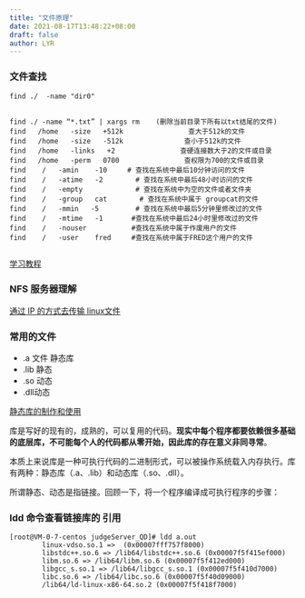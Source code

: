 ```yaml
---
title: "文件原理"
date: 2021-08-17T13:48:22+08:00
draft: false
author: LYR
---
```






###  文件查找



```shell
find ./  -name "dir0"


find ./ -name “*.txt” | xargs rm    (删除当前目录下所有以txt结尾的文件)    
find   /home   -size   +512k                查大于512k的文件
find   /home   -size   -512k               查小于512k的文件
find   /home   -links   +2                查硬连接数大于2的文件或目录
find   /home   -perm   0700                查权限为700的文件或目录
find    /   -amin    -10     # 查找在系统中最后10分钟访问的文件
find    /   -atime   -2        # 查找在系统中最后48小时访问的文件
find    /   -empty             # 查找在系统中为空的文件或者文件夹
find    /   -group   cat        # 查找在系统中属于 groupcat的文件
find    /   -mmin   -5         # 查找在系统中最后5分钟里修改过的文件
find    /   -mtime   -1       #查找在系统中最后24小时里修改过的文件
find    /   -nouser           #查找在系统中属于作废用户的文件
find    /   -user    fred     #查找在系统中属于FRED这个用户的文件
 
```

[学习教程](https://www.bilibili.com/video/BV1dt411f7TZ?p=22&spm_id_from=pageDriver)







###  NFS 服务器理解



[通过 IP 的方式去传输 linux文件](https://baike.baidu.com/item/%E7%BD%91%E7%BB%9C%E6%96%87%E4%BB%B6%E7%B3%BB%E7%BB%9F/9719420?fromtitle=NFS&fromid=812203&fr=aladdin)





###  常用的文件

- .a 文件 静态库
- .lib 静态
- .so 动态
- .dll动态





[静态库的制作和使用](https://www.bilibili.com/video/BV1dt411f7TZ?p=57)

库是写好的现有的，成熟的，可以复用的代码。**现实中每个程序都要依赖很多基础的底层库，不可能每个人的代码都从零开始，因此库的存在意义非同寻常**。

本质上来说库是一种可执行代码的二进制形式，可以被操作系统载入内存执行。库有两种：静态库（.a、.lib）和动态库（.so、.dll）。

所谓静态、动态是指链接。回顾一下，将一个程序编译成可执行程序的步骤：



###  ldd 命令查看链接库的 引用



```shell
[root@VM-0-7-centos judgeServer_QD]# ldd a.out 
        linux-vdso.so.1 =>  (0x00007fff757f8000)
        libstdc++.so.6 => /lib64/libstdc++.so.6 (0x00007f5f415ef000)
        libm.so.6 => /lib64/libm.so.6 (0x00007f5f412ed000)
        libgcc_s.so.1 => /lib64/libgcc_s.so.1 (0x00007f5f410d7000)
        libc.so.6 => /lib64/libc.so.6 (0x00007f5f40d09000)
        /lib64/ld-linux-x86-64.so.2 (0x00007f5f418f7000)
```









